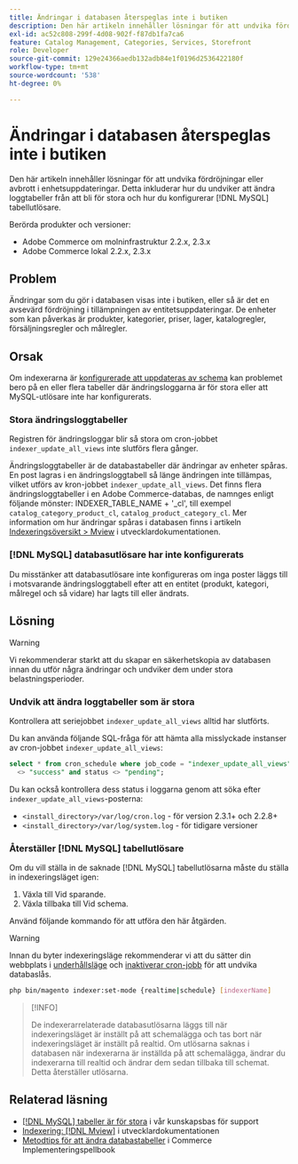 ```yaml
---
title: Ändringar i databasen återspeglas inte i butiken
description: Den här artikeln innehåller lösningar för att undvika fördröjningar eller avbrott i enhetsuppdateringar. Detta inkluderar hur du undviker att ändra loggtabeller från att bli för stora och hur du ställer in  [!DNL MySQL] tabellutlösare.
exl-id: ac52c808-299f-4d08-902f-f87db1fa7ca6
feature: Catalog Management, Categories, Services, Storefront
role: Developer
source-git-commit: 129e24366aedb132adb84e1f0196d2536422180f
workflow-type: tm+mt
source-wordcount: '538'
ht-degree: 0%

---
```


# Ändringar i databasen återspeglas inte i butiken

Den här artikeln innehåller lösningar för att undvika fördröjningar eller avbrott i enhetsuppdateringar. Detta inkluderar hur du undviker att ändra loggtabeller från att bli för stora och hur du konfigurerar [!DNL MySQL] tabellutlösare.

Berörda produkter och versioner:

* Adobe Commerce om molninfrastruktur 2.2.x, 2.3.x
* Adobe Commerce lokal 2.2.x, 2.3.x

## Problem

Ändringar som du gör i databasen visas inte i butiken, eller så är det en avsevärd fördröjning i tillämpningen av entitetsuppdateringar. De enheter som kan påverkas är produkter, kategorier, priser, lager, katalogregler, försäljningsregler och målregler.

## Orsak

Om indexerarna är [konfigurerade att uppdateras av schema](https://experienceleague.adobe.com/en/docs/commerce-operations/configuration-guide/cli/manage-indexers#configure-indexers) kan problemet bero på en eller flera tabeller där ändringsloggarna är för stora eller att MySQL-utlösare inte har konfigurerats.

### Stora ändringsloggtabeller

Registren för ändringsloggar blir så stora om cron-jobbet `indexer_update_all_views` inte slutförs flera gånger.

Ändringsloggtabeller är de databastabeller där ändringar av enheter spåras. En post lagras i en ändringsloggtabell så länge ändringen inte tillämpas, vilket utförs av kron-jobbet `indexer_update_all_views`. Det finns flera ändringsloggtabeller i en Adobe Commerce-databas, de namnges enligt följande mönster: INDEXER\_TABLE\_NAME + &#39;\_cl&#39;, till exempel `catalog_category_product_cl`, `catalog_product_category_cl`. Mer information om hur ändringar spåras i databasen finns i artikeln [Indexeringsöversikt > Mview](https://developer.adobe.com/commerce/php/development/components/indexing/#mview) i utvecklardokumentationen.

### [!DNL MySQL] databasutlösare har inte konfigurerats

Du misstänker att databasutlösare inte konfigureras om inga poster läggs till i motsvarande ändringsloggtabell efter att en entitet (produkt, kategori, målregel och så vidare) har lagts till eller ändrats.

## Lösning

>[!WARNING]
>
>Vi rekommenderar starkt att du skapar en säkerhetskopia av databasen innan du utför några ändringar och undviker dem under stora belastningsperioder.

### Undvik att ändra loggtabeller som är stora

Kontrollera att seriejobbet `indexer_update_all_views` alltid har slutförts.

Du kan använda följande SQL-fråga för att hämta alla misslyckade instanser av cron-jobbet `indexer_update_all_views`:

```sql
select * from cron_schedule where job_code = "indexer_update_all_views" and status
  <> "success" and status <> "pending";
```

Du kan också kontrollera dess status i loggarna genom att söka efter `indexer_update_all_views`-posterna:

* `<install_directory>/var/log/cron.log` - för version 2.3.1+ och 2.2.8+
* `<install_directory>/var/log/system.log` - för tidigare versioner

### Återställer [!DNL MySQL] tabellutlösare

Om du vill ställa in de saknade [!DNL MySQL] tabellutlösarna måste du ställa in indexeringsläget igen:

1. Växla till Vid sparande.
1. Växla tillbaka till Vid schema.

Använd följande kommando för att utföra den här åtgärden.

>[!WARNING]
>
>Innan du byter indexeringsläge rekommenderar vi att du sätter din webbplats i [underhållsläge](https://experienceleague.adobe.com/docs/commerce-operations/configuration-guide/setup/application-modes.html#maintenance-mode) och [inaktiverar cron-jobb](https://experienceleague.adobe.com/docs/commerce-cloud-service/user-guide/configure/app/properties/crons-property.html#disable-cron-jobs) för att undvika databaslås.

```bash
php bin/magento indexer:set-mode {realtime|schedule} [indexerName]
```

>[!INFO]
>
>De indexerarrelaterade databasutlösarna läggs till när indexeringsläget är inställt på att schemalägga och tas bort när indexeringsläget är inställt på realtid. Om utlösarna saknas i databasen när indexerarna är inställda på att schemalägga, ändrar du indexerarna till realtid och ändrar dem sedan tillbaka till schemat. Detta återställer utlösarna.

## Relaterad läsning

* [[!DNL MySQL] tabeller är för stora](https://experienceleague.adobe.com/en/docs/experience-cloud-kcs/kbarticles/ka-26945) i vår kunskapsbas för support
* [Indexering: [!DNL Mview]](https://developer.adobe.com/commerce/php/development/components/indexing/#mview) i utvecklardokumentationen
* [Metodtips för att ändra databastabeller](https://experienceleague.adobe.com/en/docs/commerce-operations/implementation-playbook/best-practices/development/modifying-core-and-third-party-tables#why-adobe-recommends-avoiding-modifications) i Commerce Implementeringspellbook
